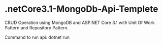 # .netCore3.1-MongoDb-Api-Templete
CRUD Operation using MongoDB and ASP.NET Core 3.1 with Unit Of Work Pattern and Repository Pattern.

Command to run api:
dotnet run
